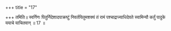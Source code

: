 +++
title = "17"

+++
तमिति॥ स्वर्गिणः पितुर्निदेशादपाक्रष्टुं निवर्तयितुमशक्यं तं रामं पश्चाद्राज्याधिदेवते स्वामिन्यौ कर्तुं पादुके ययाचे याचितवान् ॥ 17 ॥